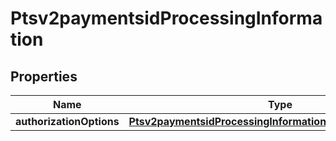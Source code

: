 
# Ptsv2paymentsidProcessingInformation

## Properties
Name | Type | Description | Notes
------------ | ------------- | ------------- | -------------
**authorizationOptions** | [**Ptsv2paymentsidProcessingInformationAuthorizationOptions**](Ptsv2paymentsidProcessingInformationAuthorizationOptions.md) |  |  [optional]



